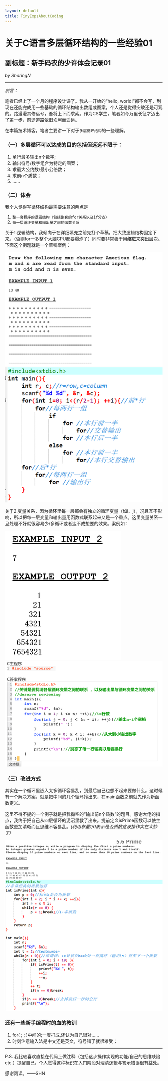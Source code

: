 ```yaml
---
layout: default
title: TinyExpsAboutCoding
---
```

# 关于C语言多层循环结构的一些经验01
## 副标题：新手码农的少许体会记录01
_by ShoringN_

---

_前言：_

笔者已经上了一个月的程序设计课了。我从一开始的“hello, world!”都不会写，到现在还能完成用一些基础的循环结构输出数组或图案，个人还是觉得突破还是可观的。路漫漫其修远兮，吾将上下而求索。作为CS学生，笔者如今万里长征才迈出了第一步，前途道路依旧坎坷而遥远。

在本篇技术博客，笔者主要讲一下对于`多层循环结构`的一些理解。

### （一）多层循环可以达成的目的包括但远远不限于：
1. 单行最多输出n个数字;
2. 输出符号/数字组合为特定的图案；
3. 求最大公约数/最小公倍数；
4. 求前n个质数；
5. ……

### （二）体会
我个人觉得写循环结构最需要注意的两点是
1. `整一套程序的逻辑结构（包括嵌套的for关系以及if分支）`
2. `每一层循环变量和输出量之间的函数关系`

关于1.逻辑结构，我倾向于在详细填充之前先打个草稿，把大致逻辑结构固定下来。（否则for一多整个大脑CPU都要爆炸了）同时要非常善于用**缩进**来突出层次。
下面这个例题就是一个草稿案例：

![poster](images/lab0401.png)
![poster](images/lab0402.png)

关于2.变量关系，因为循环里每一层都会有独立的循环变量（如i、j），况且互不影响，所以把每一层变量和输出量用函数式联系起来又是一个重点。这里变量关系一旦处理不好就很容易少/多循环或者达不成想要的效果。案例如：

![poster](images/lab0403.png)
![poster](images/lab0404.png)
### （三）改进方式

其实在一个循环里嵌入太多循环容易乱，到最后自己也想不起来要做什么。这时候有一个解决方案，就是把中间的几个循环拎出来，在main函数之前就先作为新函数定义。

这里不得不提的一个例子就是把我掏空的“输出前n个质数”的题目。感谢大佬的指点，我终于把自己从四层循环的泥沼里救了出来。提前定义isPrime函数可以使主函数更加清晰而且思维不容易乱。_(利用参量1/0表示是否质数这波操作实在太妙了)_

![poster](images/lab0405.png)
![poster](images/lab0406.png)

### 还有一些新手编程时的血的教训

1. for( ; ; )中间的;一度打成,还认为自己很对……
2. 时刻注意输入法是中文还是英文，符号错了就很难受；

---
P.S. 我比较喜欢直接在代码上做注释（包括这步操作实现的功能/自己的思维缺陷etc.）提醒自己，个人觉得这种标识在入门阶段对理清逻辑与警示错误很有益处。

感谢阅读。——SHN